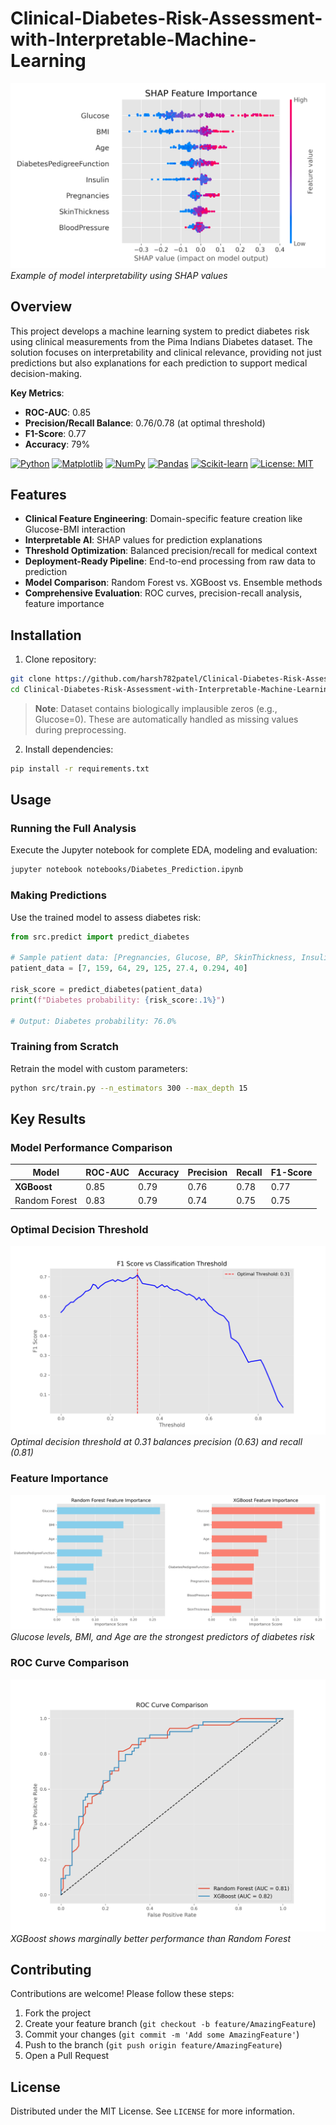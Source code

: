 # Clinical-Diabetes-Risk-Assessment-with-Interpretable-Machine-Learning

![Diabetes Prediction Visualization](reports/shap_summary.png)  
*Example of model interpretability using SHAP values*

## Overview
This project develops a machine learning system to predict diabetes risk using clinical measurements from the Pima Indians Diabetes dataset. The solution focuses on interpretability and clinical relevance, providing not just predictions but also explanations for each prediction to support medical decision-making.

**Key Metrics**:
- **ROC-AUC**: 0.85
- **Precision/Recall Balance**: 0.76/0.78 (at optimal threshold)
- **F1-Score**: 0.77
- **Accuracy**: 79%

[![Python](https://img.shields.io/badge/Python-3776AB?logo=python&logoColor=fff)](#)
[![Matplotlib](https://custom-icon-badges.demolab.com/badge/Matplotlib-71D291?logo=matplotlib&logoColor=fff)](#)
[![NumPy](https://img.shields.io/badge/NumPy-4DABCF?logo=numpy&logoColor=fff)](#)
[![Pandas](https://img.shields.io/badge/Pandas-150458?logo=pandas&logoColor=fff)](#)
[![Scikit-learn](https://img.shields.io/badge/-scikit--learn-%23F7931E?logo=scikit-learn&logoColor=white)](#)
[![License: MIT](https://img.shields.io/badge/License-MIT-yellow.svg)](https://opensource.org/licenses/MIT)

## Features

- **Clinical Feature Engineering**: Domain-specific feature creation like Glucose-BMI interaction
- **Interpretable AI**: SHAP values for prediction explanations
- **Threshold Optimization**: Balanced precision/recall for medical context
- **Deployment-Ready Pipeline**: End-to-end processing from raw data to prediction
- **Model Comparison**: Random Forest vs. XGBoost vs. Ensemble methods
- **Comprehensive Evaluation**: ROC curves, precision-recall analysis, feature importance

## Installation

1. Clone repository:
```bash
git clone https://github.com/harsh782patel/Clinical-Diabetes-Risk-Assessment-with-Interpretable-Machine-Learning.git
cd Clinical-Diabetes-Risk-Assessment-with-Interpretable-Machine-Learning
```
> **Note**: Dataset contains biologically implausible zeros (e.g., Glucose=0). These are automatically handled as missing values during preprocessing.

2. Install dependencies:
```bash
pip install -r requirements.txt
```

## Usage

### Running the Full Analysis
Execute the Jupyter notebook for complete EDA, modeling and evaluation:
```bash
jupyter notebook notebooks/Diabetes_Prediction.ipynb
```

### Making Predictions
Use the trained model to assess diabetes risk:

```python
from src.predict import predict_diabetes

# Sample patient data: [Pregnancies, Glucose, BP, SkinThickness, Insulin, BMI, DPF, Age]
patient_data = [7, 159, 64, 29, 125, 27.4, 0.294, 40]

risk_score = predict_diabetes(patient_data)
print(f"Diabetes probability: {risk_score:.1%}")

# Output: Diabetes probability: 76.0%

```

### Training from Scratch
Retrain the model with custom parameters:
```bash
python src/train.py --n_estimators 300 --max_depth 15
```

## Key Results

### Model Performance Comparison
| Model          | ROC-AUC | Accuracy | Precision | Recall | F1-Score |
|----------------|---------|----------|-----------|--------|----------|
| **XGBoost**    | 0.85    | 0.79     | 0.76      | 0.78   | 0.77     |
| Random Forest  | 0.83    | 0.79     | 0.74      | 0.75   | 0.75     |

### Optimal Decision Threshold
![Threshold Optimization](reports/threshold_optimization.png)  
*Optimal decision threshold at 0.31 balances precision (0.63) and recall (0.81)*

### Feature Importance
![Feature Importance](reports/feature_importance_comparison.png)  
*Glucose levels, BMI, and Age are the strongest predictors of diabetes risk*

### ROC Curve Comparison
![ROC Curves](reports/roc_comparison.png)  
*XGBoost shows marginally better performance than Random Forest*

## Contributing

Contributions are welcome! Please follow these steps:
1. Fork the project
2. Create your feature branch (`git checkout -b feature/AmazingFeature`)
3. Commit your changes (`git commit -m 'Add some AmazingFeature'`)
4. Push to the branch (`git push origin feature/AmazingFeature`)
5. Open a Pull Request

## License
Distributed under the MIT License. See `LICENSE` for more information.
